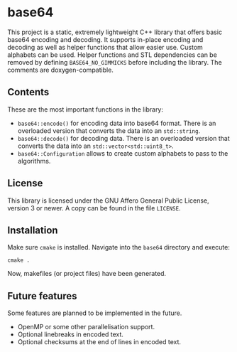 # base64

This project is a static, extremely lightweight C++ library that offers basic base64 encoding and decoding. It supports in-place encoding and decoding as well as helper functions that allow easier use. Custom alphabets can be used. Helper functions and STL dependencies can be removed by defining `BASE64_NO_GIMMICKS` before including the library. The comments are doxygen-compatible.

## Contents

These are the most important functions in the library:

* `base64::encode()` for encoding data into base64 format. There is an overloaded version that converts the data into an `std::string`.
* `base64::decode()` for decoding data. There is an overloaded version that converts the data into an `std::vector<std::uint8_t>`.
* `base64::Configuration` allows to create custom alphabets to pass to the algorithms.

## License

This library is licensed under the GNU Affero General Public License, version 3 or newer. A copy can be found in the file `LICENSE`.

## Installation

Make sure `cmake` is installed. Navigate into the `base64` directory and execute:
	
	cmake .

Now, makefiles (or project files) have been generated.

## Future features

Some features are planned to be implemented in the future.

* OpenMP or some other parallelisation support.
* Optional linebreaks in encoded text.
* Optional checksums at the end of lines in encoded text.